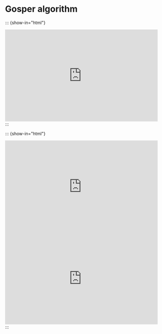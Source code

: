 # Gosper algorithm

::: {show-in="html"}
<iframe width=500 height=300 frameborder="0" allowfullscreen src="https://www.youtube.com/embed/0LFg5dvPOoc"></iframe>
:::

::: {show-in="html"}
<iframe width=500 height=300 frameborder="0" allowfullscreen src="https://www.youtube.com/embed/qeMqtt7NFDM"></iframe>

<iframe width=500 height=300 frameborder="0" allowfullscreen src="https://player.bilibili.com/player.html?bvid=BV1ZX4y1o7EB&autoplay=0"></iframe>
:::
